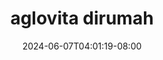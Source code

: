 --- 
title: "aglovita dirumah"
description: "  bokeh aglovita dirumah durasi panjang video full baru"
date: 2024-06-07T04:01:19-08:00
file_code: "p3621bwk5klw"
draft: false
cover: "6wdplo5qalv6duxb.jpg"
tags: ["aglovita", "dirumah", "bokep-indo", "bokep-viral", "bokep-ig"]
length: 827
fld_id: "1482686"
foldername: "Aglovita 1"
categories: ["Aglovita 1"]
views: 0
---